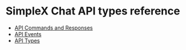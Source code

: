 # SimpleX Chat API types reference

- [API Commands and Responses](./COMMANDS.md)
- [API Events](./EVENTS.md)
- [API Types](./TYPES.md)

